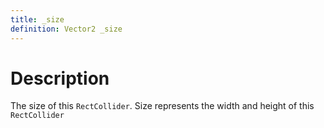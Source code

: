 ```yaml
---
title: _size
definition: Vector2 _size
---
```


# Description
The size of this `RectCollider`. Size represents the width and height of this `RectCollider`
